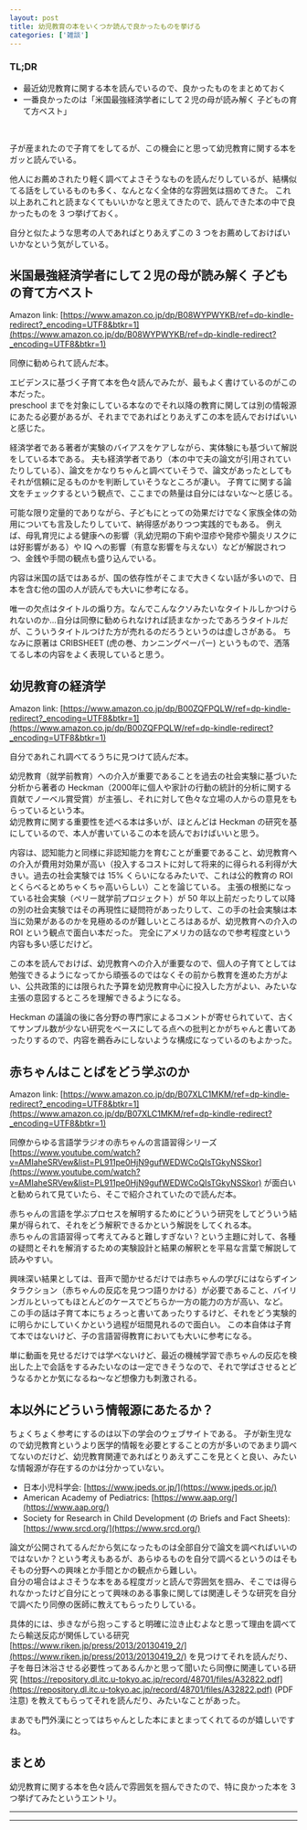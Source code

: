 ```yaml
---
layout: post
title: 幼児教育の本をいくつか読んで良かったものを挙げる
categories: ['雑談']
---
```



### TL;DR
- 最近幼児教育に関する本を読んでいるので、良かったものをまとめておく
- 一番良かったのは「米国最強経済学者にして２児の母が読み解く 子どもの育て方ベスト」
<br>

子が産まれたので子育てをしてるが、この機会にと思って幼児教育に関する本をガッと読んでいる。

他人にお薦めされたり軽く調べてよさそうなものを読んだりしているが、結構似てる話をしているものも多く、なんとなく全体的な雰囲気は掴めてきた。
これ以上あれこれと読まなくてもいいかなと思えてきたので、読んできた本の中で良かったものを 3 つ挙げておく。

自分と似たような思考の人であればとりあえずこの 3 つをお薦めしておけばいいかなという気がしている。


## 米国最強経済学者にして２児の母が読み解く 子どもの育て方ベスト
Amazon link: [https://www.amazon.co.jp/dp/B08WYPWYKB/ref=dp-kindle-redirect?_encoding=UTF8&btkr=1](https://www.amazon.co.jp/dp/B08WYPWYKB/ref=dp-kindle-redirect?_encoding=UTF8&btkr=1)

同僚に勧められて読んだ本。

エビデンスに基づく子育て本を色々読んでみたが、最もよく書けているのがこの本だった。  
preschool までを対象にしている本なのでそれ以降の教育に関しては別の情報源にあたる必要があるが、それまでであればとりあえずこの本を読んでおけばいいと感じた。

経済学者である著者が実験のバイアスをケアしながら、実体験にも基づいて解説をしている本である。
夫も経済学者であり（本の中で夫の論文が引用されていたりしている）、論文をかなりちゃんと調べていそうで、論文があったとしてもそれが信頼に足るものかを判断していそうなところが凄い。
子育てに関する論文をチェックするという観点で、ここまでの熱量は自分にはないな〜と感じる。

可能な限り定量的でありながら、子どもにとっての効果だけでなく家族全体の効用についても言及したりしていて、納得感がありつつ実践的でもある。
例えば、母乳育児による健康への影響（乳幼児期の下痢や湿疹や発疹や腸炎リスクには好影響がある）や IQ への影響（有意な影響を与えない）などが解説されつつ、金銭や手間の観点も盛り込んでいる。

内容は米国の話ではあるが、国の依存性がそこまで大きくない話が多いので、日本を含む他の国の人が読んでも大いに参考になる。

唯一の欠点はタイトルの煽り方。なんでこんなクソみたいなタイトルしかつけられないのか...自分は同僚に勧められなければ読まなかったであろうタイトルだが、こういうタイトルつけた方が売れるのだろうというのは虚しさがある。
ちなみに原著は CRIBSHEET (虎の巻、カンニングペーパー) というもので、洒落てるし本の内容をよく表現していると思う。


## 幼児教育の経済学
Amazon link: [https://www.amazon.co.jp/dp/B00ZQFPQLW/ref=dp-kindle-redirect?_encoding=UTF8&btkr=1](https://www.amazon.co.jp/dp/B00ZQFPQLW/ref=dp-kindle-redirect?_encoding=UTF8&btkr=1)

自分であれこれ調べてるうちに見つけて読んだ本。

幼児教育（就学前教育）への介入が重要であることを過去の社会実験に基づいた分析から著者の Heckman（2000年に個人や家計の行動の統計的分析に関する貢献でノーベル賞受賞）が主張し、それに対して色々な立場の人からの意見をもらっているという本。  
幼児教育に関する重要性を述べる本は多いが、ほとんどは Heckman の研究を基にしているので、本人が書いているこの本を読んでおけばいいと思う。

内容は、認知能力と同様に非認知能力を育むことが重要であること、幼児教育への介入が費用対効果が高い（投入するコストに対して将来的に得られる利得が大きい。過去の社会実験では 15% くらいになるみたいで、これは公的教育の ROI とくらべるとめちゃくちゃ高いらしい）ことを論じている。
主張の根拠になっている社会実験（ペリー就学前プロジェクト）が 50 年以上前だったりして以降の別の社会実験ではその再現性に疑問符があったりして、この手の社会実験は本当に効果があるのかを見極めるのが難しいところはあるが、幼児教育への介入の ROI という観点で面白い本だった。
完全にアメリカの話なので参考程度という内容も多い感じだけど。

この本を読んでおけば、幼児教育への介入が重要なので、個人の子育てとしては勉強できるようになってから頑張るのではなくその前から教育を進めた方がよい、公共政策的には限られた予算を幼児教育中心に投入した方がよい、みたいな主張の意図するところを理解できるようになる。

Heckman の議論の後に各分野の専門家によるコメントが寄せられていて、古くてサンプル数が少ない研究をベースにしてる点への批判とかがちゃんと書いてあったりするので、内容を鵜呑みにしないような構成になっているのもよかった。


## 赤ちゃんはことばをどう学ぶのか
Amazon link: [https://www.amazon.co.jp/dp/B07XLC1MKM/ref=dp-kindle-redirect?_encoding=UTF8&btkr=1](https://www.amazon.co.jp/dp/B07XLC1MKM/ref=dp-kindle-redirect?_encoding=UTF8&btkr=1)

同僚からゆる言語学ラジオの赤ちゃんの言語習得シリーズ [https://www.youtube.com/watch?v=AMIaheSRVew&list=PL911pe0HjN9gufWEDWCoQIsTGkyNSSkor](https://www.youtube.com/watch?v=AMIaheSRVew&list=PL911pe0HjN9gufWEDWCoQIsTGkyNSSkor) が面白いと勧められて見ていたら、そこで紹介されていたので読んだ本。

赤ちゃんの言語を学ぶプロセスを解明するためにどういう研究をしてどういう結果が得られて、それをどう解釈できるかという解説をしてくれる本。  
赤ちゃんの言語習得って考えてみると難しすぎない？という主題に対して、各種の疑問とそれを解消するための実験設計と結果の解釈とを平易な言葉で解説して読みやすい。

興味深い結果としては、音声で聞かせるだけでは赤ちゃんの学びにはならずインタラクション（赤ちゃんの反応を見つつ語りかける）が必要であること、バイリンガルといってもほとんどのケースでどちらか一方の能力の方が高い、など。  
この手の話は子育て本にちょろっと書いてあったりするけど、それをどう実験的に明らかにしていくかという過程が垣間見れるので面白い。
この本自体は子育て本ではないけど、子の言語習得教育においても大いに参考になる。

単に動画を見せるだけでは学べないけど、最近の機械学習で赤ちゃんの反応を検出した上で会話をするみたいなのは一定できそうなので、それで学ばさせるとどうなるかとか気になるね〜など想像力も刺激される。


## 本以外にどういう情報源にあたるか？
ちょくちょく参考にするのは以下の学会のウェブサイトである。
子が新生児なので幼児教育というより医学的情報を必要とすることの方が多いのであまり調べてないのだけど、幼児教育関連であればとりあえずここを見とくと良い、みたいな情報源が存在するのかは分かっていない。

- 日本小児科学会: [https://www.jpeds.or.jp/](https://www.jpeds.or.jp/)
- American Academy of Pediatrics: [https://www.aap.org/](https://www.aap.org/)
- Society for Research in Child Development (の Briefs and Fact Sheets): [https://www.srcd.org/](https://www.srcd.org/)

論文が公開されてるんだから気になったものは全部自分で論文を調べればいいのではないか？という考えもあるが、あらゆるものを自分で調べるというのはそもそもの分野への興味とか手間とかの観点から難しい。  
自分の場合はよさそうな本をある程度ガッと読んで雰囲気を掴み、そこでは得られなかったけど自分にとって興味のある事象に関しては関連しそうな研究を自分で調べたり同僚の医師に教えてもらったりしている。

具体的には、歩きながら抱っこすると明確に泣き止むよなと思って理由を調べてたら輸送反応が関係している研究 [https://www.riken.jp/press/2013/20130419_2/](https://www.riken.jp/press/2013/20130419_2/) を見つけてそれを読んだり、子を毎日沐浴させる必要性ってあるんかと思って聞いたら同僚に関連している研究 [https://repository.dl.itc.u-tokyo.ac.jp/record/48701/files/A32822.pdf](https://repository.dl.itc.u-tokyo.ac.jp/record/48701/files/A32822.pdf) (PDF 注意) を教えてもらってそれを読んだり、みたいなことがあった。

まあでも門外漢にとってはちゃんとした本にまとまってくれてるのが嬉しいですね。


## まとめ
幼児教育に関する本を色々読んで雰囲気を掴んできたので、特に良かった本を 3 つ挙げてみたというエントリ。

---
---
<br>
